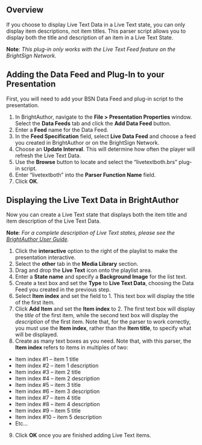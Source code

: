 Overview
-------------
<p>If you choose to display Live Text Data in a Live Text state, you can only display item descriptions, not item titles. This parser script allows you to display both the title and description of an item in a Live Text State.</p>
<p><strong>Note</strong>: <em>This plug-in only works with the Live Text Feed feature on the BrightSign Network.</em></p>

Adding the Data Feed and Plug-In to your Presentation
---------------------------------------------------
<p>First, you will need to add your BSN Data Feed and plug-in script to the presentation.</p>
<ol>
<li>In BrightAuthor, navigate to the <strong>File > Presentation Properties </strong>window. Select the <strong>Data Feeds</strong> tab and click the <strong>Add Data Feed</strong> button.</li>
<li>Enter a <strong>Feed</strong> name for the Data Feed.</li>
<li>In the <strong>Feed Specification</strong> field, select <strong>Live Data Feed</strong> and choose a feed you created in BrightAuthor or on the BrightSign Network.</li>
<li>Choose an <strong>Update Interval</strong>. This will determine how often the player will refresh the Live Text Data.</li>
<li>Use the <strong>Browse</strong> button to locate and select the “livetextboth.brs” plug-in script.</li>
<li>Enter “livetextboth” into the <strong>Parser Function Name</strong> field.</li>
<li>Click <strong>OK</strong>.</li>
</ol>

Displaying the Live Text Data in BrightAuthor
------------------------------------------------------------
<p>Now you can create a Live Text state that displays both the item title and item description of the Live Text Data. </p>
<p><strong>Note</strong>: <em>For a complete description of Live Text states, please see the <a href="http://support.brightsign.biz/entries/314526-brightsign-user-guides-troubleshooting">BrightAuthor User Guide</a>.</em></p>
<ol>
<li>Click the <strong>interactive</strong> option to the right of the playlist to make the presentation interactive.</li> 
<li>Select the <strong>other</strong> tab in the <strong>Media Library</strong> section.</li>
<li>Drag and drop the <strong>Live Text</strong> icon onto the playlist area.</li>
<li>Enter a <strong>State name</strong> and specify a <strong>Background Image</strong> for the list text.</li>
<li>Create a text box and set the <strong>Type</strong> to <strong>Live Text Data</strong>, choosing the Data Feed you created in the previous step.</li>
<li>Select <strong>Item index</strong> and set the field to 1. This text box will display the title of the first item.</li>
<li>Click <strong>Add Item</strong> and set the <strong>Item index</strong> to 2. The first text box will display the <em>title</em> of the first item, while the second text box will display the <em>description</em> of the first item. Note that, for the parser to work correctly, you must use the <strong>Item index</strong>, rather than the <strong>Item title</strong>, to specify what will be displayed.</em></li>
<li>Create as many text boxes as you need. Note that, with this parser, the <strong>Item index</strong> refers to items in multiples of two:</li>
</ol>
<ul>
<li>Item index #1 – item 1 title</li>
<li>Item index #2 – item 1 description</li>
<li>Item index #3 – item 2 title</li>
<li>Item index #4 – item 2 description</li>
<li>Item index #5 – item 3 title</li>
<li>Item index #6 – item 3 description</li>
<li>Item index #7 – item 4 title</li>
<li>Item index #8 – item 4 description</li>
<li>Item index #9 – item 5 title</li>
<li>Item index #10 – item 5 description</li>
<li>Etc…</li>
</ul>
<ol start="9">
<li>Click <strong>OK</strong> once you are finished adding Live Text items.</li>
</ol>
